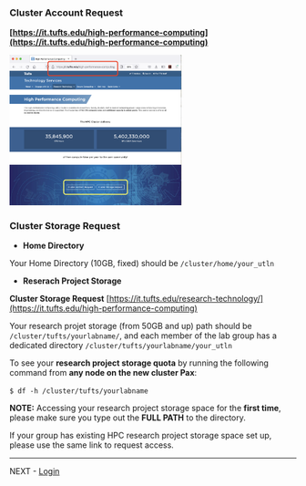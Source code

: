 ### Cluster Account Request

**[https://it.tufts.edu/high-performance-computing](https://it.tufts.edu/high-performance-computing)**

<img src="https://github.com/tuftsdatalab/Research_Technology_Bioinformatics/blob/2dda985fb7f7ea41f5770ed2923aa238fa2842b9/workshops/hpcForLifeSciences_July2022/IntroToSlurm/images/rthpcpage.png" alt="Requests" width=60%>

### Cluster Storage Request

* __Home Directory__

Your Home Directory (10GB, fixed) should be `/cluster/home/your_utln`

* __Reserach Project Storage__

**Cluster Storage Request** [https://it.tufts.edu/research-technology/](https://it.tufts.edu/high-performance-computing)

Your research projet storage (from 50GB and up) path should be `/cluster/tufts/yourlabname/`, and each member of the lab group has a dedicated directory `/cluster/tufts/yourlabname/your_utln`

To see your **research project storage quota** by running the following command from **any node on the new cluster Pax**:

`$ df -h /cluster/tufts/yourlabname ` 

**NOTE:** Accessing your research project storage space for the __first time__, please make sure you type out the __FULL PATH__ to the directory.

If your group has existing HPC research project storage space set up, please use the same link to request access. 

---

NEXT - [Login](Login.md)
